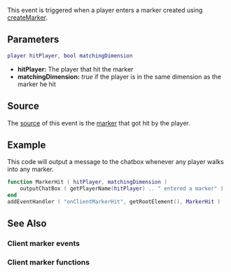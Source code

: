 This event is triggered when a player enters a marker created using [createMarker](/createMarker.md "wikilink").

Parameters
----------

``` lua
player hitPlayer, bool matchingDimension
```

-   **hitPlayer:** The player that hit the marker
-   **matchingDimension:** *true* if the player is in the same dimension as the marker he hit

Source
------

The [source](/event_system#Event_source.md "wikilink") of this event is the [marker](/marker.md "wikilink") that got hit by the player.

Example
-------

This code will output a message to the chatbox whenever any player walks into any marker.

``` lua
function MarkerHit ( hitPlayer, matchingDimension )
    outputChatBox ( getPlayerName(hitPlayer) .. " entered a marker" )
end
addEventHandler ( "onClientMarkerHit", getRootElement(), MarkerHit )
```

See Also
--------

### Client marker events

### Client marker functions
